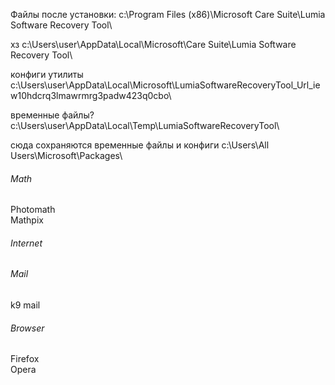 Файлы после установки:
c:\Program Files (x86)\Microsoft Care Suite\Lumia Software Recovery Tool\

хз
c:\Users\user\AppData\Local\Microsoft\Care Suite\Lumia Software Recovery Tool\

конфиги утилиты
c:\Users\user\AppData\Local\Microsoft\LumiaSoftwareRecoveryTool_Url_iew10hdcrq3lmawrmrg3padw423q0cbo\

временные файлы?
c:\Users\user\AppData\Local\Temp\LumiaSoftwareRecoveryTool\

сюда сохраняются временные файлы и конфиги
c:\Users\All Users\Microsoft\Packages\


###### Math

Photomath  
Mathpix  

###### Internet

###### Mail

k9 mail

###### Browser

Firefox  
Opera  